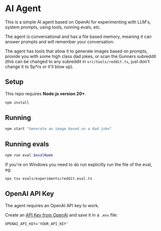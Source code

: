 # AI Agent

This is a simple AI agent based on OpenAI for experimenting with LLM's, system prompts, using tools, running evals, etc. 

The agent is conversational and has a file based memory, meaning it can answer prompts and will remember your conversation.

The agent has tools that allow it to generate images based on prompts, provide you with some high class dad jokes, or scan the Gunners subreddit (this can be changed to any subreddit in `src/tools/reddit.ts`, just don't change it to Sp*rs or it'll blow up).

## Setup

This repo requires **Node.js version 20+**.

```bash
npm install
```

## Running

```bash
npm start "Generate an image based on a dad joke"
```

## Running evals

```bash
npm run eval $evalName
```

If you're on Windows you need to do run explicitly run the file of the eval, eg:

```bash
npx tsx evals/experiments/reddit.eval.ts
```

## OpenAI API Key

The agent requires an OpenAI API key to work. 

Create an [API Key from OpenAI](https://platform.openai.com/settings/organization/api-keys) and save it in a `.env` file:

```
OPENAI_API_KEY='YOUR_API_KEY'
```
